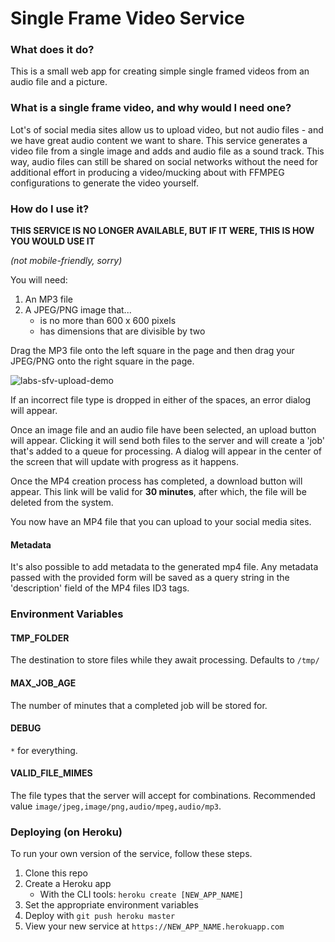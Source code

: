 # Single Frame Video Service

### What does it do?

This is a small web app for creating simple single framed videos from an audio file and a picture.

### What is a single frame video, and why would I need one?

Lot's of social media sites allow us to upload video, but not audio files - and we have great audio content we want to share. This service generates a video file from a single image and adds and audio file as a sound track. This way, audio files can still be shared on social networks without the need for additional effort in producing a video/mucking about with FFMPEG configurations to generate the video yourself.

### How do I use it?

**THIS SERVICE IS NO LONGER AVAILABLE, BUT IF IT WERE, THIS IS HOW YOU WOULD USE IT**

_(not mobile-friendly, sorry)_

You will need:

1. An MP3 file
2. A JPEG/PNG image that...
	- is no more than 600 x 600 pixels
	- has dimensions that are divisible by two

Drag the MP3 file onto the left square in the page and then drag your JPEG/PNG onto the right square in the page.

![labs-sfv-upload-demo](https://cloud.githubusercontent.com/assets/913687/23856225/e0e00468-07f0-11e7-9ee8-be36e6e15f93.gif)

If an incorrect file type is dropped in either of the spaces, an error dialog will appear.

Once an image file and an audio file have been selected, an upload button will appear. Clicking it will send both files to the server and will create a 'job' that's added to a queue for processing. A dialog will appear in the center of the screen that will update with progress as it happens.

Once the MP4 creation process has completed, a download button will appear. This link will be valid for **30 minutes**, after which, the file will be deleted from the system.

You now have an MP4 file that you can upload to your social media sites.

#### Metadata

It's also possible to add metadata to the generated mp4 file. Any metadata passed with the provided form will be saved as a query string in the 'description' field of the MP4 files ID3 tags.

### Environment Variables

#### TMP_FOLDER
The destination to store files while they await processing. Defaults to `/tmp/`

#### MAX_JOB_AGE
The number of minutes that a completed job will be stored for.

#### DEBUG
`*` for everything.

#### VALID_FILE_MIMES
The file types that the server will accept for combinations. Recommended value `image/jpeg,image/png,audio/mpeg,audio/mp3`.

### Deploying (on Heroku)

To run your own version of the service, follow these steps.

1. Clone this repo
2. Create a Heroku app 
	- With the CLI tools: `heroku create [NEW_APP_NAME]`
3. Set the appropriate environment variables
4. Deploy with `git push heroku master`
5. View your new service at `https://NEW_APP_NAME.herokuapp.com`